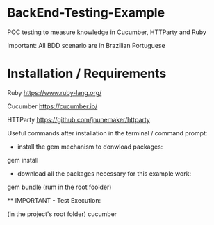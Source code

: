 # BackEnd-Testing-Example
POC testing to measure knowledge in Cucumber, HTTParty and Ruby

Important: All BDD scenario are in Brazilian Portuguese

# Installation / Requirements

Ruby
https://www.ruby-lang.org/

Cucumber
https://cucumber.io/

HTTParty
https://github.com/jnunemaker/httparty


Useful commands after installation in the terminal / command prompt:

- install the gem mechanism to donwload packages:

gem install


- download all the packages necessary for this example work:

gem bundle (rum in the root foolder)


** IMPORTANT - Test Execution:

(in the project's root folder)
cucumber

